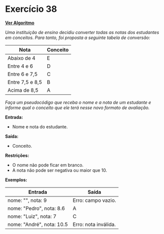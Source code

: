 # Exercício 38

[**Ver Algoritmo**](Algoritmo38.md)

*Uma instituição de ensino decidiu converter todas as notas dos estudantes em conceitos. Para tanto, foi proposta a seguinte tabela de conversão:*

| Nota            | Conceito |
| --------------- | -------- |
| Abaixo de 4      | E        |
| Entre 4 e 6      | D        |
| Entre 6 e 7,5    | C        |
| Entre 7,5 e 8,5  | B        |
| Acima de 8,5     | A        |

*Faça um pseudocódigo que receba o nome e a nota de um estudante e informe qual o conceito que ele terá nesse novo formato de avaliação.*

**Entrada:**
- Nome e nota do estudante.

**Saída:**
- Conceito.

**Restrições:**
- O nome não pode ficar em branco.
- A nota não pode ser negativa ou maior que 10.

**Exemplos:**

| Entrada          | Saída |
| ---------------- | ----- |
| nome: "", nota: 9| Erro: campo vazio. |
| nome: "Pedro", nota: 8.6 | A |
| nome: "Luiz", nota: 7 | C |
| nome: "André", nota: 10.5 | Erro: nota inválida. |

